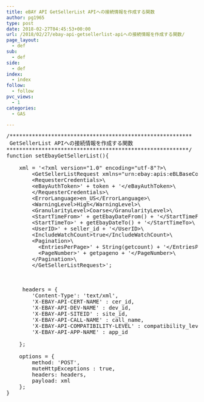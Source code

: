 ```yaml
---
title: eBAY API GetSellerList APIへの接続情報を作成する関数
author: pg1965
type: post
date: 2018-02-27T04:45:53+00:00
url: /2018/02/27/ebay-api-getsellerlist-apiへの接続情報を作成する関数/
page_layout:
  - def
sub:
  - def
side:
  - def
index:
  - index
follow:
  - follow
pvc_views:
  - 1
categories:
  - GAS

---
```

<pre class="lang:js decode:true  " title="setEbayGetSellerList">/*********************************************************
 GetSellerList APIへの接続情報を作成する関数
*********************************************************/
function setEbayGetSellerList(){

    xml = '&lt;?xml version="1.0" encoding="utf-8"?&gt;\
        &lt;GetSellerListRequest xmlns="urn:ebay:apis:eBLBaseComponents"&gt;\
        &lt;RequesterCredentials&gt;\
        &lt;eBayAuthToken&gt;' + token + '&lt;/eBayAuthToken&gt;\
        &lt;/RequesterCredentials&gt;\
        &lt;ErrorLanguage&gt;en_US&lt;/ErrorLanguage&gt;\
        &lt;WarningLevel&gt;High&lt;/WarningLevel&gt;\
        &lt;GranularityLevel&gt;Coarse&lt;/GranularityLevel&gt;\
        &lt;StartTimeFrom&gt;' + getEbayDateFrom() + '&lt;/StartTimeFrom&gt;\
        &lt;StartTimeTo&gt;' + getEbayDateTo() + '&lt;/StartTimeTo&gt;\
        &lt;UserID&gt;' + seller_id + '&lt;/UserID&gt;\
        &lt;IncludeWatchCount&gt;true&lt;/IncludeWatchCount&gt;\
        &lt;Pagination&gt;\
          &lt;EntriesPerPage&gt;' + String(getcount) + '&lt;/EntriesPerPage&gt;\
          &lt;PageNumber&gt;' + getpageno + '&lt;/PageNumber&gt;\
        &lt;/Pagination&gt;\
        &lt;/GetSellerListRequest&gt;';
        


     headers = {
        'Content-Type': 'text/xml',
        'X-EBAY-API-CERT-NAME' : cer_id,
        'X-EBAY-API-DEV-NAME' : dev_id,
        'X-EBAY-API-SITEID' : site_id,
        'X-EBAY-API-CALL-NAME' : call_name,
        'X-EBAY-API-COMPATIBILITY-LEVEL' : compatibility_level,
        'X-EBAY-API-APP-NAME' : app_id

    }; 

    options = {
        method: 'POST',
        muteHttpExceptions : true,
        headers: headers,
        payload: xml
    };
}
</pre>

&nbsp;